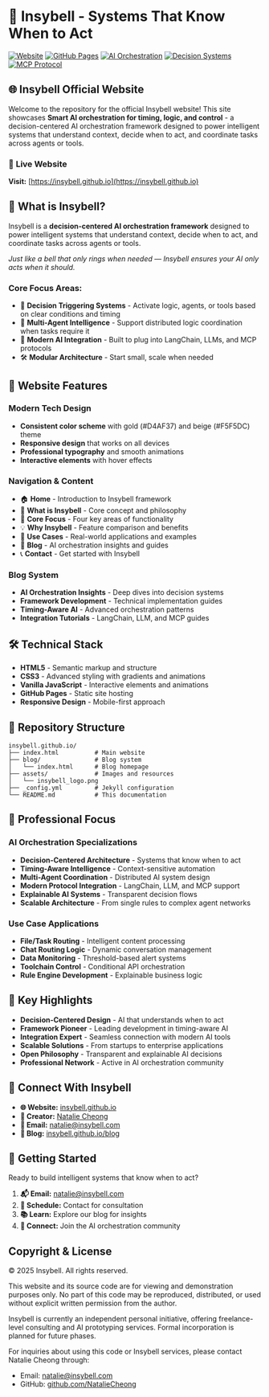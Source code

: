 # 🔔 Insybell - Systems That Know When to Act

[![Website](https://img.shields.io/badge/Website-Live-brightgreen.svg)](https://insybell.github.io)
[![GitHub Pages](https://img.shields.io/badge/Powered_by-GitHub_Pages-blue.svg)](https://pages.github.com)
[![AI Orchestration](https://img.shields.io/badge/Focus-AI_Orchestration-purple.svg)]()
[![Decision Systems](https://img.shields.io/badge/Specialization-Decision_Systems-red.svg)]()
[![MCP Protocol](https://img.shields.io/badge/Integration-MCP_Protocol-green.svg)]()

## 🌐 Insybell Official Website

Welcome to the repository for the official Insybell website! This site showcases **Smart AI orchestration for timing, logic, and control** - a decision-centered AI orchestration framework designed to power intelligent systems that understand context, decide when to act, and coordinate tasks across agents or tools.

### 🚀 **Live Website**
**Visit:** [https://insybell.github.io](https://insybell.github.io)

## 🎯 **What is Insybell?**

Insybell is a **decision-centered AI orchestration framework** designed to power intelligent systems that understand context, decide when to act, and coordinate tasks across agents or tools.

*Just like a bell that only rings when needed — Insybell ensures your AI only acts when it should.*

### **Core Focus Areas:**
- 🔔 **Decision Triggering Systems** - Activate logic, agents, or tools based on clear conditions and timing
- 🧠 **Multi-Agent Intelligence** - Support distributed logic coordination when tasks require it
- 📡 **Modern AI Integration** - Built to plug into LangChain, LLMs, and MCP protocols
- 🛠 **Modular Architecture** - Start small, scale when needed

## 🎨 **Website Features**

### **Modern Tech Design**
- **Consistent color scheme** with gold (#D4AF37) and beige (#F5F5DC) theme
- **Responsive design** that works on all devices
- **Professional typography** and smooth animations
- **Interactive elements** with hover effects

### **Navigation & Content**
- 🏠 **Home** - Introduction to Insybell framework
- 🚀 **What is Insybell** - Core concept and philosophy
- 🔧 **Core Focus** - Four key areas of functionality
- 💡 **Why Insybell** - Feature comparison and benefits
- 🧪 **Use Cases** - Real-world applications and examples
- 📝 **Blog** - AI orchestration insights and guides
- 📞 **Contact** - Get started with Insybell

### **Blog System**
- **AI Orchestration Insights** - Deep dives into decision systems
- **Framework Development** - Technical implementation guides
- **Timing-Aware AI** - Advanced orchestration patterns
- **Integration Tutorials** - LangChain, LLM, and MCP guides

## 🛠️ **Technical Stack**

- **HTML5** - Semantic markup and structure
- **CSS3** - Advanced styling with gradients and animations
- **Vanilla JavaScript** - Interactive elements and animations
- **GitHub Pages** - Static site hosting
- **Responsive Design** - Mobile-first approach

## 📂 **Repository Structure**

```
insybell.github.io/
├── index.html          # Main website
├── blog/               # Blog system
│   └── index.html      # Blog homepage
├── assets/             # Images and resources
│   └── insybell_logo.png
├── _config.yml         # Jekyll configuration
└── README.md           # This documentation
```

## 🎯 **Professional Focus**

### **AI Orchestration Specializations**
- **Decision-Centered Architecture** - Systems that know when to act
- **Timing-Aware Intelligence** - Context-sensitive automation
- **Multi-Agent Coordination** - Distributed AI system design
- **Modern Protocol Integration** - LangChain, LLM, and MCP support
- **Explainable AI Systems** - Transparent decision flows
- **Scalable Architecture** - From single rules to complex agent networks

### **Use Case Applications**
- **File/Task Routing** - Intelligent content processing
- **Chat Routing Logic** - Dynamic conversation management
- **Data Monitoring** - Threshold-based alert systems
- **Toolchain Control** - Conditional API orchestration
- **Rule Engine Development** - Explainable business logic

## 🌟 **Key Highlights**

- **Decision-Centered Design** - AI that understands when to act
- **Framework Pioneer** - Leading development in timing-aware AI
- **Integration Expert** - Seamless connection with modern AI tools
- **Scalable Solutions** - From startups to enterprise applications
- **Open Philosophy** - Transparent and explainable AI decisions
- **Professional Network** - Active in AI orchestration community

## 🤝 **Connect With Insybell**

- **🌐 Website:** [insybell.github.io](https://insybell.github.io)
- **💼 Creator:** [Natalie Cheong](https://github.com/NatalieCheong)
- **📧 Email:** natalie@insybell.com
- **📝 Blog:** [insybell.github.io/blog](https://insybell.github.io/blog)

## 🎯 **Getting Started**

Ready to build intelligent systems that know when to act?

1. **📬 Email:** natalie@insybell.com
2. **🔔 Schedule:** Contact for consultation
3. **📚 Learn:** Explore our blog for insights
4. **🤝 Connect:** Join the AI orchestration community

## Copyright & License

© 2025 Insybell. All rights reserved.

This website and its source code are for viewing and demonstration purposes only. No part of this code may be reproduced, distributed, or used without explicit written permission from the author.

Insybell is currently an independent personal initiative, offering freelance-level consulting and AI prototyping services. Formal incorporation is planned for future phases.

For inquiries about using this code or Insybell services, please contact Natalie Cheong through:
- Email: natalie@insybell.com
- GitHub: [github.com/NatalieCheong](https://github.com/NatalieCheong)
